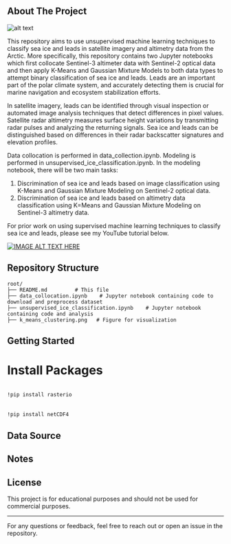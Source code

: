 ## About The Project

![alt text](https://github.com/[username]/[reponame]/blob/[branch]/image.jpg?raw=true)

This repository aims to use unsupervised machine learning techniques to classify sea ice and leads in satellite imagery and altimetry data from the Arctic. More specifically, this repository contains two Jupyter notebooks which first collocate Sentinel-3 altimeter data with Sentinel-2 optical data and then apply K-Means and Gaussian Mixture Models to both data types to attempt binary classification of sea ice and leads. Leads are an important part of the polar climate system, and accurately detecting them is crucial for marine navigation and ecosystem stabilization efforts. 

In satellite imagery, leads can be identified through visual inspection or automated image analysis techniques that detect differences in pixel values. Satellite radar altimetry measures surface height variations by transmitting radar pulses and analyzing the returning signals. Sea ice and leads can be distinguished based on differences in their radar backscatter signatures and elevation profiles.

Data collocation is performed in data_collection.ipynb. Modeling is performed in unsupervised_ice_classification.ipynb. In the modeling notebook, there will be two main tasks: 

  1. Discrimination of sea ice and leads based on image classification using K-Means and Gaussian Mixture Modeling on Sentinel-2 optical data.
  2. Discrimination of sea ice and leads based on altimetry data classification using K=Means and Gaussian Mixture Modeling on Sentinel-3 altimetry data.

For prior work on using supervised machine learning techniques to classify sea ice and leads, please see my YouTube tutorial below.

[![IMAGE ALT TEXT HERE](https://img.youtube.com/vi/fLVKjpqdGwI/0.jpg)](https://www.youtube.com/watch?v=fLVKjpqdGwI)

## Repository Structure
```
root/
├── README.md         # This file
├── data_collocation.ipynb    # Jupyter notebook containing code to download and preprocess dataset
├── unsupervised_ice_classification.ipynb    # Jupyter notebook containing code and analysis
├── k_means_clustering.png   # Figure for visualization

```
## Getting Started

# Install Packages

######
    !pip install rasterio
######
    !pip install netCDF4

## Data Source


## Notes

  
## License
This project is for educational purposes and should not be used for commercial purposes. 

---

For any questions or feedback, feel free to reach out or open an issue in the repository.
